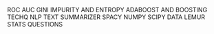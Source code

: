 

ROC AUC
GINI IMPURITY AND ENTROPY
ADABOOST AND BOOSTING TECHQ
NLP TEXT SUMMARIZER
SPACY
NUMPY
SCIPY
DATA LEMUR
STATS QUESTIONS


